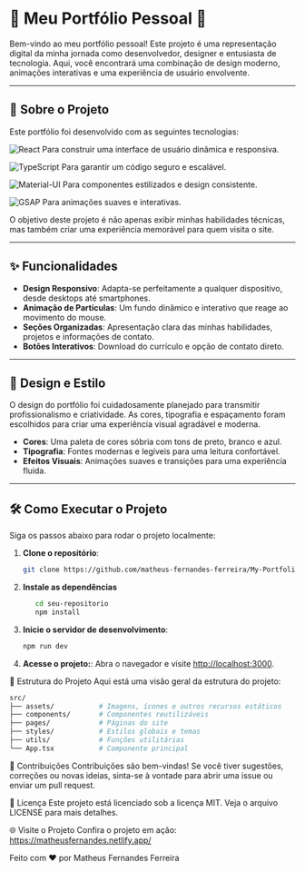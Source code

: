 # 🌟 Meu Portfólio Pessoal 🌟

Bem-vindo ao meu portfólio pessoal! Este projeto é uma representação digital da minha jornada como desenvolvedor, designer e entusiasta de tecnologia. Aqui, você encontrará uma combinação de design moderno, animações interativas e uma experiência de usuário envolvente.

---

## 🚀 Sobre o Projeto

Este portfólio foi desenvolvido com as seguintes tecnologias:

![React](https://img.shields.io/badge/React-20232A?style=for-the-badge&logo=react&logoColor=61DAFB&logoWidth=20&labelWidth=100) Para construir uma interface de usuário dinâmica e responsiva.

![TypeScript](https://img.shields.io/badge/TypeScript-3178C6?style=for-the-badge&logo=typescript&logoColor=white&logoWidth=20&labelWidth=100) Para garantir um código seguro e escalável.

![Material-UI](https://img.shields.io/badge/Material--UI-0081CB?style=for-the-badge&logo=mui&logoColor=white&logoWidth=20&labelWidth=100) Para componentes estilizados e design consistente.

![GSAP](https://img.shields.io/badge/GSAP-88CE02?style=for-the-badge&logo=greensock&logoColor=white&logoWidth=20&labelWidth=100) Para animações suaves e interativas.

O objetivo deste projeto é não apenas exibir minhas habilidades técnicas, mas também criar uma experiência memorável para quem visita o site.

---

## ✨ Funcionalidades

- **Design Responsivo**: Adapta-se perfeitamente a qualquer dispositivo, desde desktops até smartphones.
- **Animação de Partículas**: Um fundo dinâmico e interativo que reage ao movimento do mouse.
- **Seções Organizadas**: Apresentação clara das minhas habilidades, projetos e informações de contato.
- **Botões Interativos**: Download do currículo e opção de contato direto.

---

## 🎨 Design e Estilo

O design do portfólio foi cuidadosamente planejado para transmitir profissionalismo e criatividade. As cores, tipografia e espaçamento foram escolhidos para criar uma experiência visual agradável e moderna.

- **Cores**: Uma paleta de cores sóbria com tons de preto, branco e azul.
- **Tipografia**: Fontes modernas e legíveis para uma leitura confortável.
- **Efeitos Visuais**: Animações suaves e transições para uma experiência fluida.

---

## 🛠️ Como Executar o Projeto

Siga os passos abaixo para rodar o projeto localmente:

1. **Clone o repositório**:

   ```bash
   git clone https://github.com/matheus-fernandes-ferreira/My-Portfolio.git
   ```

2. **Instale as dependências**

   ```bash
      cd seu-repositorio
      npm install
   ```

3. **Inicie o servidor de desenvolvimento**:

   ```bash
   npm run dev
   ```

4. **Acesse o projeto:**:
Abra o navegador e visite <http://localhost:3000>.

📂 Estrutura do Projeto
Aqui está uma visão geral da estrutura do projeto:

```bash
src/
├── assets/           # Imagens, ícones e outros recursos estáticos
├── components/       # Componentes reutilizáveis
├── pages/            # Páginas do site
├── styles/           # Estilos globais e temas
├── utils/            # Funções utilitárias
└── App.tsx           # Componente principal
```

🤝 Contribuições
Contribuições são bem-vindas! Se você tiver sugestões, correções ou novas ideias, sinta-se à vontade para abrir uma issue ou enviar um pull request.

📄 Licença
Este projeto está licenciado sob a licença MIT. Veja o arquivo LICENSE para mais detalhes.

🌐 Visite o Projeto
Confira o projeto em ação: <https://matheusfernandes.netlify.app/>

Feito com ❤️ por Matheus Fernandes Ferreira
